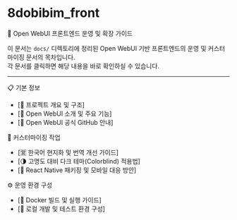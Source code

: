 # 8dobibim_front

📘 Open WebUI 프론트엔드 운영 및 확장 가이드

이 문서는 `docs/` 디렉토리에 정리된 Open WebUI 기반 프론트엔드의 운영 및 커스터마이징 문서의 목차입니다.  
각 문서를 클릭하면 해당 내용을 바로 확인하실 수 있습니다.

---

📋 기본 정보  
- [🧾 프로젝트 개요 및 구조] 
- [📖 Open WebUI 소개 및 주요 기능]
- [🔗 Open WebUI 공식 GitHub 안내]

🎯 커스터마이징 작업  
- [🈺 한국어 현지화 및 번역 개선 가이드]
- [🌗 고명도 대비 다크 테마(Colorblind) 적용법]
- [📱 React Native 패키징 및 모바일 대응 방안]

⚙️ 운영 환경 구성  
- [🐳 Docker 빌드 및 실행 가이드]
- [📂 로컬 개발 및 테스트 환경 구성]
